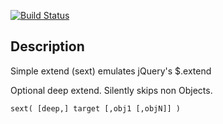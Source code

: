 
[![Build Status](https://secure.travis-ci.org/fluffybunnies/sext.png)](http://travis-ci.org/fluffybunnies/sext)

## Description

Simple extend (sext) emulates jQuery's $.extend

Optional deep extend. Silently skips non Objects.

```
sext( [deep,] target [,obj1 [,objN]] )
```